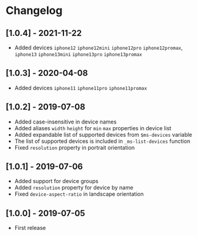 # Changelog


## [1.0.4] - 2021-11-22

* Added devices `iphone12` `iphone12mini` `iphone12pro` `iphone12promax`, `iphone13` `iphone13mini` `iphone13pro` `iphone13promax`


## [1.0.3] - 2020-04-08

* Added devices `iphone11` `iphone11pro` `iphone11promax`


## [1.0.2] - 2019-07-08

* Added case-insensitive in device names
* Added aliases `width` `height` for `min` `max` properties in device list
* Added expandable list of supported devices from `$ms-devices` variable
* The list of supported devices is included in `_ms-list-devices` function
* Fixed `resolution` property in portrait orientation


## [1.0.1] - 2019-07-06

* Added support for device groups
* Added `resolution` property for device by name
* Fixed `device-aspect-ratio` in landscape orientation


## [1.0.0] - 2019-07-05

* First release